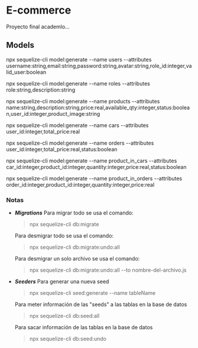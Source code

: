 # E-commerce

Proyecto final academlo...

## Models

npx sequelize-cli model:generate --name users --attributes username:string,email:string,password:string,avatar:string,role_id:integer,valid_user:boolean

npx sequelize-cli model:generate --name roles --attributes role:string,description:string

npx sequelize-cli model:generate --name products --attributes name:string,description:string,price:real,available_qty:integer,status:boolean,user_id:integer,product_image:string

npx sequelize-cli model:generate --name cars --attributes user_id:integer,total_price:real

npx sequelize-cli model:generate --name orders --attributes user_id:integer,total_price:real,status:boolean

npx sequelize-cli model:generate --name product_in_cars --attributes car_id:integer,product_id:integer,quantity:integer,price:real,status:boolean

npx sequelize-cli model:generate --name product_in_orders --attributes order_id:integer,product_id:integer,quantity:integer,price:real

### Notas

- **_Migrations_**
  Para migrar todo se usa el comando:

  > npx sequelize-cli db:migrate

  Para desmigrar todo se usa el comando:

  > npx sequelize-cli db:migrate:undo:all

  Para desmigrar un solo archivo se usa el comando:

  > npx sequelize-cli db:migrate:undo:all --to nombre-del-archivo.js

- **_Seeders_**
  Para generar una nueva seed

  > npx sequelize-cli seed:generate --name tableName

  Para meter información de las "seeds" a las tablas en la base de datos

  > npx sequelize-cli db:seed:all

  Para sacar información de las tablas en la base de datos

  > npx sequelize-cli db:seed:undo
